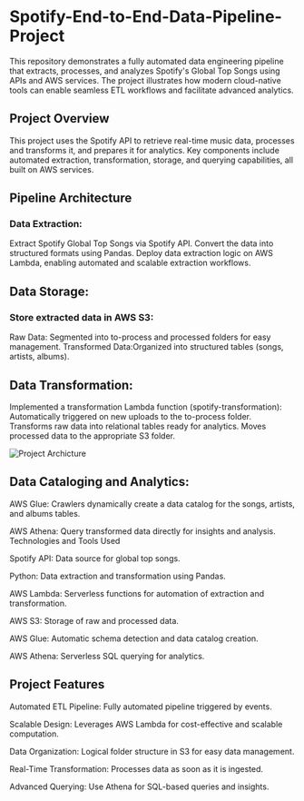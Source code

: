 # Spotify-End-to-End-Data-Pipeline-Project
This repository demonstrates a fully automated data engineering pipeline that extracts, processes, and analyzes Spotify's Global Top Songs using APIs and AWS services. The project illustrates how modern cloud-native tools can enable seamless ETL workflows and facilitate advanced analytics.

## Project Overview
This project uses the Spotify API to retrieve real-time music data, processes and transforms it, and prepares it for analytics. Key components include automated extraction, transformation, storage, and querying capabilities, all built on AWS services.

## Pipeline Architecture
### Data Extraction:

Extract Spotify Global Top Songs via Spotify API.
Convert the data into structured formats using Pandas.
Deploy data extraction logic on AWS Lambda, enabling automated and scalable extraction workflows.

## Data Storage:

### Store extracted data in AWS S3:
Raw Data: Segmented into to-process and processed folders for easy management.
Transformed Data:Organized into structured tables (songs, artists, albums).
## Data Transformation:

Implemented a transformation Lambda function (spotify-transformation):
Automatically triggered on new uploads to the to-process folder.
Transforms raw data into relational tables ready for analytics.
Moves processed data to the appropriate S3 folder.

![Project Archicture](https://github.com/user-attachments/assets/cfcf6efa-f9e6-4e15-86b6-f85b061830a6)

## Data Cataloging and Analytics:

AWS Glue: Crawlers dynamically create a data catalog for the songs, artists, and albums tables.

AWS Athena: Query transformed data directly for insights and analysis.
Technologies and Tools Used

Spotify API: Data source for global top songs.

Python: Data extraction and transformation using Pandas.

AWS Lambda: Serverless functions for automation of extraction and transformation.

AWS S3: Storage of raw and processed data.

AWS Glue: Automatic schema detection and data catalog creation.

AWS Athena: Serverless SQL querying for analytics.

## Project Features

Automated ETL Pipeline: Fully automated pipeline triggered by events.

Scalable Design: Leverages AWS Lambda for cost-effective and scalable computation.

Data Organization: Logical folder structure in S3 for easy data management.

Real-Time Transformation: Processes data as soon as it is ingested.

Advanced Querying: Use Athena for SQL-based queries and insights.
